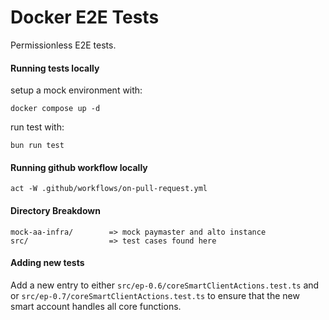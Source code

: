 # Docker E2E Tests

Permissionless E2E tests.

#### Running tests locally

setup a mock environment with:
```console
docker compose up -d
```

run test with:
```console
bun run test
```

#### Running github workflow locally
```console
act -W .github/workflows/on-pull-request.yml
```

#### Directory Breakdown
```
mock-aa-infra/        => mock paymaster and alto instance
src/                  => test cases found here
```

#### Adding new tests
Add a new entry to either `src/ep-0.6/coreSmartClientActions.test.ts` and or `src/ep-0.7/coreSmartClientActions.test.ts` to ensure that the new smart account handles all core functions.
